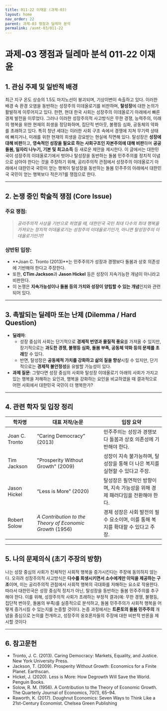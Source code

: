 ```yaml
---
title: 011-22 이재윤 (과제-03)
layout: home
nav_order: 22
parent: 과제-03 쟁점과 딜레마 분석
permalink: /asmt-03/011-22
---
```


# 과제-03 쟁점과 딜레마 분석 011-22 이재윤 

## 1. 관심 주제 및 일반적 배경

최근 지구 온도 상승의 1.5도 마지노선이 붕괴되며, 기상이변이 속출하고 있다. 이러한 배경 속 환경 오염을 동반하는 성장주의 이데올로기를 비판하며, **탈성장**에 대한 논의가 활발하게 이루어지고 있다. 
한편, 현대 한국 사회는 성장주의 이데올로기 아래에서 빠른 경제 발전을 이루었다. 그러나 이러한 성장주의적 사고방식은 무한 경쟁, 능력주의, 미래의 행복을 위한 현재의 희생을 정당화하며, 집단적 번아웃, 불평등 심화, 공동체의 약화를 초래하고 있다. 특히 청년 세대는 이러한 사회 구조 속에서 경쟁에 지쳐 무기력 상태에 빠지거나, 미래를 위한 현재의 희생을 강요받는 현실에 직면해 있다.
탈성장은 **성장에 대해 비판**하고, **영속적인 성장을 필요로 하는 사회구조인 자본주의에 대해 비판**하며 **공공 돌봄, 일자리 나누기, 기본 및 최고소득** 등 새로운 제안을 제시한다. 이 글에서는 대한민국이 성장주의 이데올로기에서 벗어나 탈성장을 동반하는 돌봄 민주주의를 정치적 이념으로 삼아야 한다는 것을 주장하기 위해, 공리주의적 관점에서 성장주의 이데올로기 아래에서 대한민국 국민이 얻는 행복이 탈성장을 동반하는 돌봄 민주주의 아래에서 대한민국 국민이 얻는 행복보다 적은가?를 쟁점으로 한다.

---

## 2. 논쟁 중인 학술적 쟁점 (Core Issue)

### 주요 쟁점:  

> *공리주의적 사상을 기반으로 하였을 때, 대한민국 국민 최대 다수의 최대 행복을 가져오는 정치적 이데올로기는 성장주의 이데올로기인가, 아니면 탈성장주의 이데올로기인가?*

### 상반된 입장:
- **Joan C. Tronto (2013)**는 민주주의가 성장과 경쟁보다 돌봄과 상호 의존성에 기반해야 한다고 주장한다.
- 또한, **CTim Jackson**과 **Jason Hickel** 등은 성장이 지속가능한 개념이 아니라고 비판한다.
- 이 논쟁은 **지속가능성이나 돌봄 등의 가치와 성장이 양립할 수 있는 개념**인지와 관련되어 있다.

---

## 3. 촉발되는 딜레마 또는 난제 (Dilemma / Hard Question)

- **딜레마**: 
  - 성장 중심의 사회는 단기적으로 **경제적 번영과 물질적 풍요**를 가져올 수 있지만, 장기적으로는 **과도한 경쟁, 불평등 심화, 돌봄 부족, 공동체 약화 등의 문제를 초래**할 수 있다. 
  - 반면, 탈성장은 **공동체적 가치를 강화하고 삶의 질을 향상**시킬 수 있지만, 단기적으로는 **경제적 불안정성**을 유발할 가능성이 있다.  
- **과제 질문**: 그렇다면 성장 중심의 사회와 탈성장 이데올로기 아래의 사회가 가지고 있는 행복을 저해하는 요인과, 행복을 강화하는 요인을 비교하였을 때 결과적으로 어떤 사회에서 대한민국 국민이 더 행복한가?

---

## 4. 관련 학자 및 입장 정리

| 학자명             | 대표 저작/논문                                   | 입장 요약 |
|--------------------|---------------------------------------------------|-----------|
| Joan C. Tronto  | “Caring Democracy” (2013)                          | 민주주의는 성장과 경쟁보다 돌봄과 상호 의존성에 기반해야 한다. |
| Tim Jackson | "Prosperity Without Growth" (2009)                                | 성장이 지속 불가능하며, 탈성장을 통해 더 나은 복지를 실현할 수 있다고 주장. |
| Jason Hickel    | “Less is More” (2020) | 탈성장은 필연적인 방향이며, 지속 가능성을 위해 경제 패러다임을 전환해야 한다.|
| Robert Solow    | *A Contribution to the Theory of Economic Growth* (1956)                   | 경제 성장은 사회 발전의 필수 요소이며, 이를 통해 복지를 확대할 수 있다고 주장. |

---

## 5. 나의 문제의식 (초기 주장의 방향)

나는 성장 중심의 사회가 전체적인 사회적 행복을 증가시킨다는 주장에 동의하지 않는다. 오히려 성장주의적 사고방식은 **다수를 희생시키면서 소수에게만 이익을 제공하는 구조**이며, 이는 공리주의적 관점에서 사회적 행복의 극대화를 저해하는 요소로 작용한다.
따라서 대한민국은 성장 중심적 정치가 아닌, 탈성장을 동반하는 돌봄 민주주의를 추구해야 한다. 이를 위해, 성장주의적 사회가 초래하는 부정적 결과(예: 무한 경쟁, 불평등, 집단적 번아웃, 돌봄의 부족)를 실증적으로 분석하고, 돌봄 민주주의가 사회적 행복을 어떻게 증가시킬 수 있는지를 논증할 것이다. 
논증 과정에서는 **트론토의 돌봄 민주주의** 개념을 중심으로 논의를 전개하고, 성장주의 옹호론자들의 주장에 대한 비판적 반론을 제시할 것이다

---

## 6. 참고문헌

- Tronto, J. C. (2013). Caring Democracy: Markets, Equality, and Justice. New York University Press.
- Jackson, T. (2009). Prosperity Without Growth: Economics for a Finite Planet. Earthscan.
- Hickel, J. (2020). Less is More: How Degrowth Will Save the World. Penguin Books.
- Solow, R. M. (1956). A Contribution to the Theory of Economic Growth. The Quarterly Journal of Economics, 70(1), 65–94.
- Raworth, K. (2017). Doughnut Economics: Seven Ways to Think Like a 21st-Century Economist. Chelsea Green Publishing
